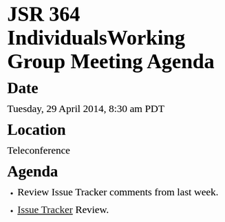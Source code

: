 <font color="#000000"><font face="Times-Roman, serif"><font size="7">**JSR 364 IndividualsWorking Group Meeting Agenda**</font></font></font>

<font color="#000000"><font face="Times-Roman, serif"><font size="6" style="font-size: 27pt">**Date**</font></font></font>

<font color="#000000"><font face="Times-Roman, serif"><font size="5">Tuesday, 29 April 2014, 8:30 am PDT</font></font></font>

<font color="#000000"><font face="Times-Roman, serif"><font size="6" style="font-size: 27pt">**Location**</font></font></font>

<font color="#000000"><font face="Times-Roman, serif"><font size="5">Teleconference</font></font></font>

<font color="#000000"><font face="Times-Roman, serif"><font size="6" style="font-size: 27pt">**Agenda**</font></font></font>

*   <font color="#000000"><font face="Times-Roman, serif"><font size="5"><span style="font-weight: normal">Review Issue Tracker comments from last week.</span></font></font></font>

*   <font color="#000000"><font face="Times-Roman, serif"><font size="5"><span style="font-weight: normal">[Issue Tracker](https://java.net/jira/browse/JCPNEXT4) Review.</span></font></font></font>